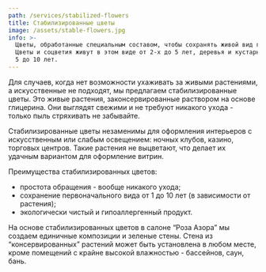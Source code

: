 ```yaml
---
path: /services/stabilized-flowers
title: Стабилизированные цветы
image: /assets/stable-flowers.jpg
info: >-
  Цветы, обработанные специальным составом, чтобы сохранять живой вид годами.
  Цветы и соцветия живут в этом виде от 2-х до 5 лет, деревья и кустарники - от
  5 до 10 лет.
---
```

Для случаев, когда нет возможности ухаживать за живыми растениями, а искусственные не подходят, мы предлагаем стабилизированные цветы. Это живые растения, законсервированные раствором на основе глицерина. Они выглядят свежими и не требуют никакого ухода - только пыль стряхивать не забывайте.

Стабилизированные цветы незаменимы для оформления интерьеров с искусственным или слабым освещением: ночных клубов, казино, торговых центров. Такие растения не выцветают, что делает их удачным вариантом для оформление витрин.

Преимущества стабилизированных цветов:

* простота обращения - вообще никакого ухода;
* сохранение первоначального вида от 1 до 10 лет (в зависимости от растения);
* экологически чистый и гипоаллергенный продукт.

На основе стабилизированных цветов в салоне “Роза Азора” мы создаем единичные композиции и зеленые стены. Стена из “консервированных” растений может быть установлена в любом месте, кроме помещений с крайне высокой влажностью - бассейнов, саун, бань.
